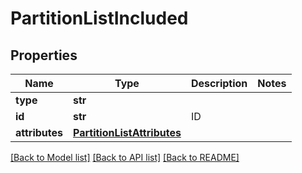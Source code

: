 # PartitionListIncluded

## Properties
Name | Type | Description | Notes
------------ | ------------- | ------------- | -------------
**type** | **str** |  | 
**id** | **str** | ID | 
**attributes** | [**PartitionListAttributes**](PartitionListAttributes.md) |  | 

[[Back to Model list]](../README.md#documentation-for-models) [[Back to API list]](../README.md#documentation-for-api-endpoints) [[Back to README]](../README.md)

